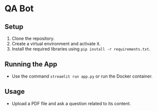 # QA Bot

## Setup
1. Clone the repository.
2. Create a virtual environment and activate it.
3. Install the required libraries using `pip install -r requirements.txt`.

## Running the App
- Use the command `streamlit run app.py` or run the Docker container.

## Usage
- Upload a PDF file and ask a question related to its content.
